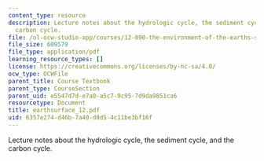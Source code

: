 ```yaml
---
content_type: resource
description: Lecture notes about the hydrologic cycle, the sediment cycle, and the
  carbon cycle.
file: /ol-ocw-studio-app/courses/12-090-the-environment-of-the-earths-surface-spring-2007/6357e274d46b7a40d8d54c11be3bf16f_earthsurface_12.pdf
file_size: 609579
file_type: application/pdf
learning_resource_types: []
license: https://creativecommons.org/licenses/by-nc-sa/4.0/
ocw_type: OCWFile
parent_title: Course Textbook
parent_type: CourseSection
parent_uid: e5547d7d-e7a0-a5c7-9c95-7d9da9851ca6
resourcetype: Document
title: earthsurface_12.pdf
uid: 6357e274-d46b-7a40-d8d5-4c11be3bf16f
---
```

Lecture notes about the hydrologic cycle, the sediment cycle, and the carbon cycle.